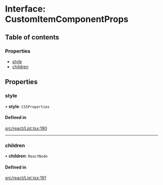 # Interface: CustomItemComponentProps

## Table of contents

### Properties

- [style](CustomItemComponentProps.md#style)
- [children](CustomItemComponentProps.md#children)

## Properties

### style

• **style**: `CSSProperties`

#### Defined in

[src/react/List.tsx:190](https://github.com/inokawa/virtua/blob/bcc05ab/src/react/List.tsx#L190)

___

### children

• **children**: `ReactNode`

#### Defined in

[src/react/List.tsx:191](https://github.com/inokawa/virtua/blob/bcc05ab/src/react/List.tsx#L191)
